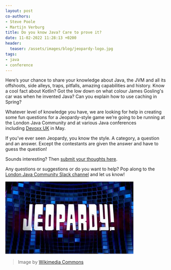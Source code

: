 ```yaml
---
layout: post
co-authors: 
- Steve Poole
- Martijn Verburg
title: Do you know Java? Care to prove it?
date: 11-02-2022 11:28:13 +0200
header:
  teaser: /assets/images/blog/jeopardy-logo.jpg 
tags: 
- java
- conference
---
```


Here’s your chance to share your knowledge about Java, the JVM and all its offshoots, side alleys, traps, pitfalls, amazing capabilities and history. Know a cool fact about Kotlin? Got the low down on what colour James Gosling's car was when he invented Java? Can you explain how to use caching in Spring? 

Whatever level of knowledge you have, we are looking for help in creating some fun questions for a Jeopardy-style game we’re going to be running at the London Java Community and at various Java conferences including [Devoxx UK](https://devoxx.co.uk) in May.

If you’ve ever seen Jeopardy, you know the style. A category, a question and an answer. Except the contestants are given the answer and have to guess the question!

Sounds interesting? Then [submit your thoughts here](https://forms.gle/MUNr1Rni3hX5MUd17). 

Any questions or suggestions or do you want to help? Pop along to the [London Java Community Slack channel](https://londonjavacommunity.slack.com/archives/C0323H1MG86) and let us know! 

![Jeopardy logo](/assets/images/blog/jeopardy-logo.jpg)
> Image by <a href="https://commons.wikimedia.org/wiki/File:Jeopardy_Germany_2016_logo.jpg">Wikimedia Commons</a>
